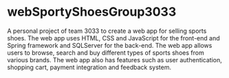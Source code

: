 # webSportyShoesGroup3033
A personal project of team 3033 to create a web app for selling sports shoes. The web app uses HTML, CSS and JavaScript for the front-end and Spring framework and SQLServer for the back-end. The web app allows users to browse, search and buy different types of sports shoes from various brands. The web app also has features such as user authentication, shopping cart, payment integration and feedback system.
